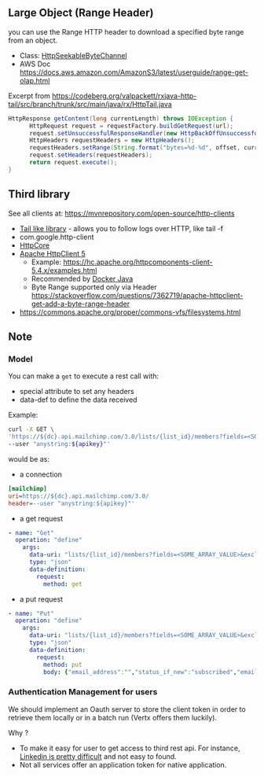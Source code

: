 

## Large Object (Range Header)

you can use the Range HTTP header to download a specified byte range from an object.

* Class: [HttpSeekableByteChannel](../src/main/java/net/bytle/niofs/http)
* AWS Doc https://docs.aws.amazon.com/AmazonS3/latest/userguide/range-get-olap.html

Excerpt from
https://codeberg.org/valpackett/rxjava-http-tail/src/branch/trunk/src/main/java/rx/HttpTail.java
```java
HttpResponse getContent(long currentLength) throws IOException {
      HttpRequest request = requestFactory.buildGetRequest(url);
      request.setUnsuccessfulResponseHandler(new HttpBackOffUnsuccessfulResponseHandler(new ExponentialBackOff()));
      HttpHeaders requestHeaders = new HttpHeaders();
      requestHeaders.setRange(String.format("bytes=%d-%d", offset, currentLength));
      request.setHeaders(requestHeaders);
      return request.execute();
}
```



## Third library

See all clients at: https://mvnrepository.com/open-source/http-clients

* [Tail like library](https://codeberg.org/valpackett/rxjava-http-tail) - allows you to follow logs over HTTP, like tail -f
* com.google.http-client
* [HttpCore](https://hc.apache.org/httpcomponents-core-5.1.x/examples.html)
* [Apache HttpClient 5](https://hc.apache.org/index.html)
  * Example: https://hc.apache.org/httpcomponents-client-5.4.x/examples.html
  * Recommended by [Docker Java](https://github.com/docker-java/docker-java/blob/main/docs/transports.md)
  * Byte Range supported only via Header https://stackoverflow.com/questions/7362719/apache-httpclient-get-add-a-byte-range-header
* https://commons.apache.org/proper/commons-vfs/filesystems.html

## Note
### Model

You can make a `get` to execute a rest call
with:
- special attribute to set any headers
- data-def to define the data received

Example:
```bash
curl -X GET \
'https://${dc}.api.mailchimp.com/3.0/lists/{list_id}/members?fields=<SOME_ARRAY_VALUE>&exclude_fields=<SOME_ARRAY_VALUE>&count=10&offset=0&email_type=<SOME_STRING_VALUE>&status=<SOME_STRING_VALUE>&since_timestamp_opt=<SOME_STRING_VALUE>&before_timestamp_opt=<SOME_STRING_VALUE>&since_last_changed=<SOME_STRING_VALUE>&before_last_changed=<SOME_STRING_VALUE>&unique_email_id=<SOME_STRING_VALUE>&vip_only=<SOME_BOOLEAN_VALUE>&interest_category_id=<SOME_STRING_VALUE>&interest_ids=<SOME_STRING_VALUE>&interest_match=<SOME_STRING_VALUE>&sort_field=<SOME_STRING_VALUE>&sort_dir=<SOME_STRING_VALUE>&since_last_campaign=<SOME_BOOLEAN_VALUE>&unsubscribed_since=<SOME_STRING_VALUE>' \
--user "anystring:${apikey}"'
```
would be as:
* a connection
```ini
[mailchimp]
uri=https://${dc}.api.mailchimp.com/3.0/
header=--user "anystring:${apikey}"'
```
* a get request
```yaml
- name: "Get"
  operation: "define"
    args:
      data-uri: "lists/{list_id}/members?fields=<SOME_ARRAY_VALUE>&exclude_fields=<SOME_ARRAY_VALUE>&count=10&offset=0&email_type=<SOME_STRING_VALUE>&status=<SOME_STRING_VALUE>&since_timestamp_opt=<SOME_STRING_VALUE>&before_timestamp_opt=<SOME_STRING_VALUE>&since_last_changed=<SOME_STRING_VALUE>&before_last_changed=<SOME_STRING_VALUE>&unique_email_id=<SOME_STRING_VALUE>&vip_only=<SOME_BOOLEAN_VALUE>&interest_category_id=<SOME_STRING_VALUE>&interest_ids=<SOME_STRING_VALUE>&interest_match=<SOME_STRING_VALUE>&sort_field=<SOME_STRING_VALUE>&sort_dir=<SOME_STRING_VALUE>&since_last_campaign=<SOME_BOOLEAN_VALUE>&unsubscribed_since=<SOME_STRING_VALUE>@mailchimp"
      type: "json"
      data-definition:
        request:
          method: get
```
* a put request
```yaml
- name: "Put"
  operation: "define"
    args:
      data-uri: "lists/{list_id}/members?fields=<SOME_ARRAY_VALUE>&exclude_fields=<SOME_ARRAY_VALUE>&count=10&offset=0&email_type=<SOME_STRING_VALUE>&status=<SOME_STRING_VALUE>&since_timestamp_opt=<SOME_STRING_VALUE>&before_timestamp_opt=<SOME_STRING_VALUE>&since_last_changed=<SOME_STRING_VALUE>&before_last_changed=<SOME_STRING_VALUE>&unique_email_id=<SOME_STRING_VALUE>&vip_only=<SOME_BOOLEAN_VALUE>&interest_category_id=<SOME_STRING_VALUE>&interest_ids=<SOME_STRING_VALUE>&interest_match=<SOME_STRING_VALUE>&sort_field=<SOME_STRING_VALUE>&sort_dir=<SOME_STRING_VALUE>&since_last_campaign=<SOME_BOOLEAN_VALUE>&unsubscribed_since=<SOME_STRING_VALUE>@mailchimp"
      type: "json"
      data-definition:
        request:
          method: put
          body: {"email_address":"","status_if_new":"subscribed","email_type":"","status":"subscribed","merge_fields":{},"interests":{},"language":"","vip":false,"location":{"latitude":0,"longitude":0},"marketing_permissions":[],"ip_signup":"","timestamp_signup":"","ip_opt":"","timestamp_opt":""}
```

### Authentication Management for users

We should implement an Oauth server to store the client token
in order to retrieve them locally or in a batch run (Vertx offers them luckily).

Why ?
* To make it easy for user to get access to third rest api. For instance, [Linkedin is pretty difficult](https://learn.microsoft.com/en-us/linkedin/shared/authentication/client-credentials-flow)
  and not easy to found.
* Not all services offer an application token for native application.



